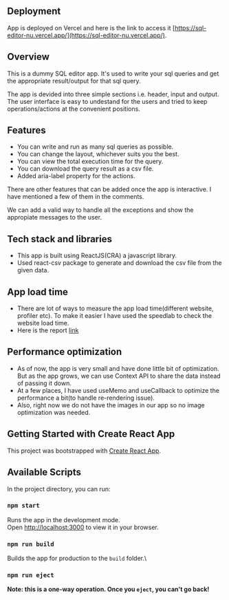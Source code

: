 ## Deployment

App is deployed on Vercel and here is the link to access it [https://sql-editor-nu.vercel.app/](https://sql-editor-nu.vercel.app/).

## Overview

This is a dummy SQL editor app. It's used to write your sql queries and get the appropriate result/output for that sql query.

The app is devided into three simple sections i.e. header, input and output. The user interface is easy to undestand for the users
and tried to keep operations/actions at the convenient positions.

## Features

- You can write and run as many sql queries as possible.
- You can change the layout, whichever suits you the best.
- You can view the total execution time for the query.
- You can download the query result as a csv file.
- Added aria-label property for the actions.

There are other features that can be added once the app is interactive. I have mentioned a few of them in the comments.

We can add a valid way to handle all the exceptions and show the appropiate messages to the user.

## Tech stack and libraries

- This app is built using ReactJS(CRA) a javascript library.
- Used react-csv package to generate and download the csv file from the given data.

## App load time

- There are lot of ways to measure the app load time(different website, profiler etc). To make it easier I have used the speedlab to check the website load time.
- Here is the report [link](https://www.browserstack.com/speedlab/new-report/d390a69851ed42520039c01a54929e88ece0a912)

## Performance optimization

- As of now, the app is very small and have done little bit of optimization. But as the app grows, we can use Context API to share the data instead of passing it down.
- At a few places, I have used useMemo and useCallback to optimize the performance a bit(to handle re-rendering issue).
- Also, right now we do not have the images in our app so no image optimization was needed.

## Getting Started with Create React App

This project was bootstrapped with [Create React App](https://github.com/facebook/create-react-app).

## Available Scripts

In the project directory, you can run:

### `npm start`

Runs the app in the development mode.\
Open [http://localhost:3000](http://localhost:3000) to view it in your browser.

### `npm run build`

Builds the app for production to the `build` folder.\

### `npm run eject`

**Note: this is a one-way operation. Once you `eject`, you can't go back!**
